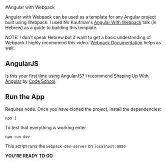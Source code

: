 #Angular with Webpack

Angular with Webpack can be used as a template for any Angular project built using Webpack.  I used Nir Kaufman's [Angular With Webpack](https://www.youtube.com/watch?v=v3PNhMk4MWg) talk (in Hebrew) as a guide to building this template.

NOTE: I don't speak Hebrew but if want to get a basic undestanding of Webpack I highly recommend this video. [Webpack Documentation](https://webpack.github.io/) helps as well.

## AngularJS

Is this your first time using AngularJS?  I recommend [Shaping Up With Angular](https://www.codeschool.com/courses/shaping-up-with-angular-js) by [Code School](https://codeschool.com/).

## Run the App

Requires node.  Once you have cloned the project, install the dependencies:

```
npm i
```

To test that everything is working enter

```
npm run dev 
````
This script runs the `webpack-dev-server` on `localhost:8080`


<strong>YOU'RE READY TO GO</strong>
